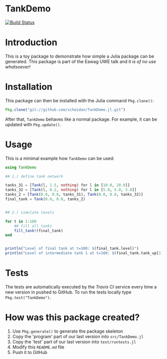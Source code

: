 # TankDemo

[![Build Status](https://travis-ci.org/scheidan/TankDemo.jl.svg?branch=master)](https://travis-ci.org/scheidan/TankDemo.jl)


# Introduction

This is a toy package to demonstrate how simple a Julia package can be
generated. This package is part of the Eawag UWE talk and it *is of no
use whatsoever!*


# Installation

This package can then be installed with the Julia command `Pkg.clone()`:

```Julia
Pkg.clone("git://github.com/scheidan/TankDemo.jl.git")
```
After that, `TankDemo` behaves like a normal package. For example, it
can be updated with `Pkg.update()`.

# Usage

This is a minimal example how `TankDemo` can be used:

```Julia
using TankDemo

## 1.) define tank network

tanks_31 = [Tank(l, 1.5, nothing) for l in [10.0, 20.0]]
tanks_32 = [Tank(l, 0.2, nothing) for l in [5.0, 5.0, 5.0]]
tanks_2 = [Tank(0.0, 0.8, tanks_31), Tank(0.0, 0.8, tanks_32)]
final_tank = Tank(0.0, 0.0, tanks_2)


## 2.) simulate levels

for t in 1:100
    ## fill all tanks
    fill_tank!(final_tank)
end


println("Level of final tank at t=100: $(final_tank.level)")
println("Level of intermediate tank 1 at t=100: $(final_tank.tank_up[1].level)")
```

# Tests

The tests are automatically executed by the _Travis CI_ service every
time a new version in pushed to GitHub. To run the tests locally type
`Pkg.test("TankDemo")`.

# How was this package created?

1. Use `Pkg.generate()` to generate the package skeleton
2. Copy the 'program' part of our last version into `src/TankDemo.jl`
3. Copy the 'test' part of our last version into `test/runtests.jl`
4. Modify this `README.md` file
5. Push it to GitHub
